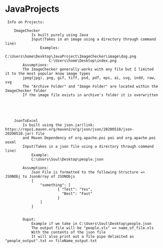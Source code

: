 # JavaProjects  
 	 Info on Projects:
 
		ImageChecker
				Is built purely using Java  
				Input(Takes in an image using a directory through command line)  
					Examples: 
						C:\Users\home\Desktop\JavaProject\ImageChecker\image\dog.png
						C:\Users\home\Desktop\index.png
			Assumptions:
			The ImageChecker generally works with any file but I limited it to the most popular know image types  
			jpeg(jpg), png, gif, tiff, psd, pdf, eps, ai, svg, indd, raw, svg  
			The "Archive Folder" and "Image Folder" are located within the ImageChecker folder  
			If the image file exists in archive's folder it is overwritten  

				
				
				
				
		JsonToExcel  
			Is built using the json.jar(link: https://repo1.maven.org/maven2/org/json/json/20200518/json-20200518.jar) file 
			and Maven Dependency of org.apache.poi poi and org.apache.poi ooxml
			Input(Takes in a json file using a directory through command line)
				Example: 
				C:\Users\Soul\Desktop\people.json

			Assumptions:
				Json File is formatted to the following Structure => JSONObj to JsonArray of JSONObjs
				{
					"something": [	
							{ "Test": "Yes",
							  "Best": "Fast"
							}
					]
				}


			Ouput:
				Example if we take in C:\Users\Soul\Desktop\people.json
				The output file will be "people.xls" => name_of_file.xls
				With the contents of the json file
				It will also print out a file pipe delimited as "people_output".txt => fileName_output.txt

				
